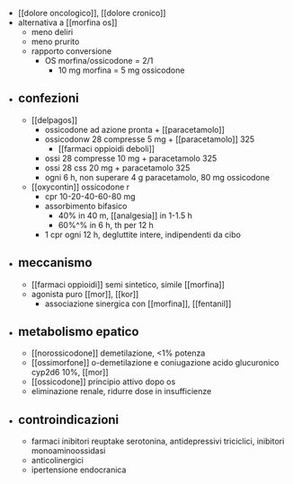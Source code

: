 - [[dolore oncologico]], [[dolore cronico]]
- alternativa a [[morfina os]]
	- meno deliri
	- meno prurito
	- rapporto conversione
		- OS morfina/ossicodone = 2/1
			- 10 mg morfina = 5 mg ossicodone
- ## confezioni
	- [[delpagos]]
		- ossicodone ad azione pronta + [[paracetamolo]]
		- ossicodonw 28 compresse 5 mg + [[paracetamolo]] 325
			- [[farmaci oppioidi deboli]]
		- ossi 28 compresse 10 mg + paracetamolo 325
		- ossi 28 css 20 mg + paracetamolo 325
		- ogni 6 h, non superare 4 g paracetamolo, 80 mg ossicodone
	- [[oxycontin]] ossicodone r
		- cpr 10-20-40-60-80 mg
		- assorbimento bifasico
			- 40% in 40 m, [[analgesia]] in 1-1.5 h
			- 60%^% in 6 h, th per 12 h
		- 1 cpr ogni 12 h, degluttite intere, indipendenti da cibo
- ## meccanismo
	- [[farmaci oppioidi]] semi sintetico, simile [[morfina]]
	- agonista puro [[mor]], [[kor]]
		- associazione sinergica con [[morfina]], [[fentanil]]
- ## metabolismo epatico
	- [[norossicodone]] demetilazione, <1% potenza
	- [[ossimorfone]] o-demetilazione e coniugazione acido glucuronico cyp2d6 10%, [[mor]]
	- [[ossicodone]] principio attivo dopo os
	- eliminazione renale, ridurre dose in insufficienze
- ## controindicazioni
	- farmaci inibitori reuptake serotonina, antidepressivi triciclici, inibitori monoaminoossidasi
	- anticolinergici
	- ipertensione endocranica